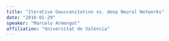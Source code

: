 ```yaml
---
title: "Iterative Gaussanitation vs. deep Neural Networks"
date: "2010-01-29"
speaker: "Marcelo Armengot"
affiliation: "Universitat de València"
---
```

